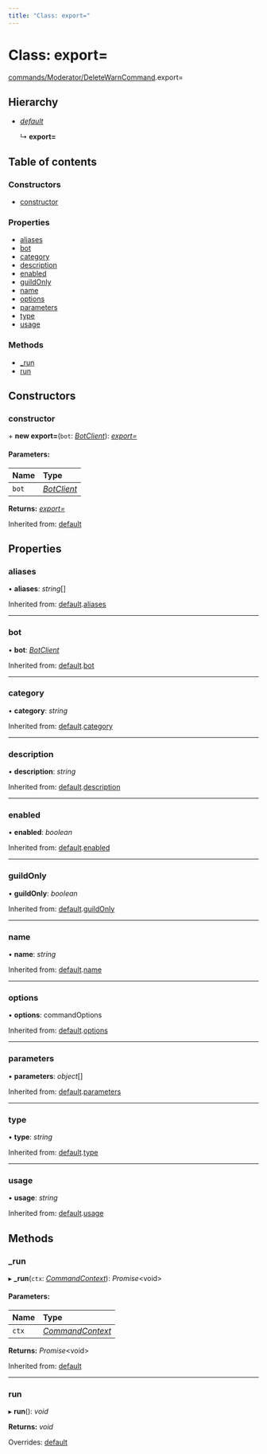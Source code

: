 ```yaml
---
title: "Class: export="
---
```


# Class: export=

[commands/Moderator/DeleteWarnCommand](../modules/commands_moderator_deletewarncommand.md).export=

## Hierarchy

* [*default*](handlers_command.default.md)

  ↳ **export=**

## Table of contents

### Constructors

- [constructor](commands_moderator_deletewarncommand.export_.md#constructor)

### Properties

- [aliases](commands_moderator_deletewarncommand.export_.md#aliases)
- [bot](commands_moderator_deletewarncommand.export_.md#bot)
- [category](commands_moderator_deletewarncommand.export_.md#category)
- [description](commands_moderator_deletewarncommand.export_.md#description)
- [enabled](commands_moderator_deletewarncommand.export_.md#enabled)
- [guildOnly](commands_moderator_deletewarncommand.export_.md#guildonly)
- [name](commands_moderator_deletewarncommand.export_.md#name)
- [options](commands_moderator_deletewarncommand.export_.md#options)
- [parameters](commands_moderator_deletewarncommand.export_.md#parameters)
- [type](commands_moderator_deletewarncommand.export_.md#type)
- [usage](commands_moderator_deletewarncommand.export_.md#usage)

### Methods

- [\_run](commands_moderator_deletewarncommand.export_.md#_run)
- [run](commands_moderator_deletewarncommand.export_.md#run)

## Constructors

### constructor

\+ **new export=**(`bot`: [*BotClient*](client_botclient.botclient.md)): [*export=*](commands_moderator_deletewarncommand.export_.md)

#### Parameters:

Name | Type |
:------ | :------ |
`bot` | [*BotClient*](client_botclient.botclient.md) |

**Returns:** [*export=*](commands_moderator_deletewarncommand.export_.md)

Inherited from: [default](handlers_command.default.md)

## Properties

### aliases

• **aliases**: *string*[]

Inherited from: [default](handlers_command.default.md).[aliases](handlers_command.default.md#aliases)

___

### bot

• **bot**: [*BotClient*](client_botclient.botclient.md)

Inherited from: [default](handlers_command.default.md).[bot](handlers_command.default.md#bot)

___

### category

• **category**: *string*

Inherited from: [default](handlers_command.default.md).[category](handlers_command.default.md#category)

___

### description

• **description**: *string*

Inherited from: [default](handlers_command.default.md).[description](handlers_command.default.md#description)

___

### enabled

• **enabled**: *boolean*

Inherited from: [default](handlers_command.default.md).[enabled](handlers_command.default.md#enabled)

___

### guildOnly

• **guildOnly**: *boolean*

Inherited from: [default](handlers_command.default.md).[guildOnly](handlers_command.default.md#guildonly)

___

### name

• **name**: *string*

Inherited from: [default](handlers_command.default.md).[name](handlers_command.default.md#name)

___

### options

• **options**: commandOptions

Inherited from: [default](handlers_command.default.md).[options](handlers_command.default.md#options)

___

### parameters

• **parameters**: *object*[]

Inherited from: [default](handlers_command.default.md).[parameters](handlers_command.default.md#parameters)

___

### type

• **type**: *string*

Inherited from: [default](handlers_command.default.md).[type](handlers_command.default.md#type)

___

### usage

• **usage**: *string*

Inherited from: [default](handlers_command.default.md).[usage](handlers_command.default.md#usage)

## Methods

### \_run

▸ **_run**(`ctx`: [*CommandContext*](command_commandcontext.commandcontext.md)): *Promise*<void\>

#### Parameters:

Name | Type |
:------ | :------ |
`ctx` | [*CommandContext*](command_commandcontext.commandcontext.md) |

**Returns:** *Promise*<void\>

Inherited from: [default](handlers_command.default.md)

___

### run

▸ **run**(): *void*

**Returns:** *void*

Overrides: [default](handlers_command.default.md)
